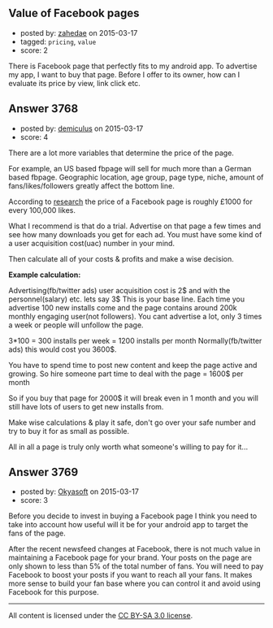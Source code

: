 ## Value of Facebook pages

- posted by: [zahedae](https://stackexchange.com/users/5240272/zahedae) on 2015-03-17
- tagged: `pricing`, `value`
- score: 2

There is Facebook page that perfectly fits to my android app. To advertise my app, I want to buy that page. Before I offer to its owner, how can I evaluate its price by view, link click etc.


## Answer 3768

- posted by: [demiculus](https://stackexchange.com/users/5264485/demiculus) on 2015-03-17
- score: 4

<p>There are a lot more variables that determine the price of the page.</p>

<p>For example, an US based fbpage will sell for much more than a German based fbpage. Geographic location, age group, page type, niche, amount of fans/likes/followers greatly affect the bottom line.</p>

<p>According to <a href="http://claireroach.hubpages.com/hub/Selling-your-Facebook-page" rel="nofollow">research</a> the price of a Facebook page is roughly £1000 for every 100,000 likes.</p>

<p>What I recommend is that do a trial. Advertise on that page a few times and see how many downloads you get for each ad. You must have some kind of a user acquisition cost(uac) number in your mind. </p>

<p>Then calculate all of your costs &amp; profits and make a wise decision.</p>

<p><strong>Example calculation:</strong></p>

<p>Advertising(fb/twitter ads) user acquisition cost is 2$ and with the personnel(salary) etc. lets say 3$
This is your base line.
Each time you advertise 100 new installs come and the page contains around 200k monthly engaging user(not followers). You cant advertise a lot, only 3 times a week or people will unfollow the page.</p>

<p>3*100 = 300 installs per week = 1200 installs per month
Normally(fb/twitter ads) this would cost you 3600$.</p>

<p>You have to spend time to post new content and keep the page active and growing.
So hire someone part time to deal with the page = 1600$ per month</p>

<p>So if you buy that page for 2000$ it will break even in 1 month and you will still have lots of users to get new installs from.</p>

<p>Make wise calculations &amp; play it safe, don't go over your safe number and try to buy it for as small as possible.</p>

<p>All in all a page is truly only worth what someone's willing to pay for it...</p>



## Answer 3769

- posted by: [Okyasoft](https://stackexchange.com/users/294248/okyasoft) on 2015-03-17
- score: 3

Before you decide to invest in buying a Facebook page I think you need to take into account how useful will it be for your android app to target the fans of the page.

After the recent newsfeed changes at Facebook, there is not much value in maintaining a Facebook page for your brand. Your posts on the page are only shown to less than 5% of the total number of fans. You will need to pay Facebook to boost your posts if you want to reach all your fans. It makes more sense to build your fan base where you can control it and avoid using Facebook for this purpose.



---

All content is licensed under the [CC BY-SA 3.0 license](https://creativecommons.org/licenses/by-sa/3.0/).
